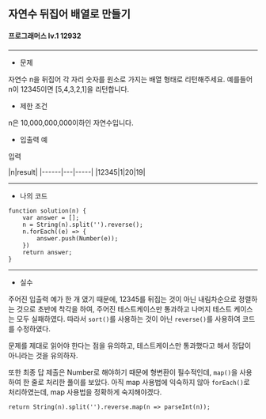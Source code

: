 ## 자연수 뒤집어 배열로 만들기
#### 프로그래머스 lv.1 12932
------
* 문제

자연수 n을 뒤집어 각 자리 숫자를 원소로 가지는 배열 형태로 리턴해주세요. 예를들어 n이 12345이면 [5,4,3,2,1]을 리턴합니다.

* 제한 조건

n은 10,000,000,000이하인 자연수입니다.

* 입출력 예

입력 

|n|result|
|------|---|-----|
|12345|1|20|19|



-----

* 나의 코드
```
function solution(n) {
    var answer = [];
    n = String(n).split('').reverse();
    n.forEach((e) => {
        answer.push(Number(e));
    })
    return answer;
}
```
----
* 실수

주어진 입출력 예가 한 개 였기 때문에, 12345를 뒤집는 것이 아닌 내림차순으로 정렬하는 것으로 초반에 착각을 하여, 주어진 테스트케이스만 통과하고 나머지 테스트 케이스는 모두 실패하였다. 따라서 `sort()`를 사용하는 것이 아닌 `reverse()`를 사용하여 코드를 수정하였다.

문제를 제대로 읽어야 한다는 점을 유의하고, 테스트케이스만 통과했다고 해서 정답이 아니라는 것을 유의하자.

또한 최종 답 제출은 Number로 해야하기 때문에 형변환이 필수적인데, `map()`을 사용하여 한 줄로 처리한 풀이를 보았다. 아직 map 사용법에 익숙하지 않아 `forEach()`로 처리하였는데, map 사용법을 정확하게 숙지해야겠다.

```
return String(n).split('').reverse.map(n => parseInt(n));
```